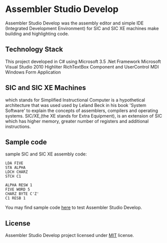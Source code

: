 Assembler Studio Develop
======================

Assembler Studio Develop was the assembly editor and simple IDE (Integrated Development Environment) for SIC and SIC XE machines make building and highlighting code.

## Technology Stack
This project developed in C# using Microsoft 3.5 .Net Framework
Microsoft Visual Studio 2010
Highliter RichTextBox Component and UserControl
MDI Windows Form Application

## SIC and SIC XE Machines
which stands for Simplified Instructional Computer is a hypothetical architecture that was used used by 
Leland Beck in his book 'System Software' to explain the concepts of assemblers, compilers and 
operating systems. SIC/XE,(the XE stands for Extra Equipment), is an extension of SIC which has higher 
memory, greater number of registers and additional instructions. 

## Sample code
sample SIC and SIC XE assembly code:

    LDA FIVE
    STA ALPHA
    LDCH CHARZ
    STCH C1
    
    ALPHA RESW 1
    FIVE WORD 5
    CHARZ BYTE C'Z'
    C1 RESB 1

You may find sample code [here](https://github.com/tarek-aec/AssemblerStudioDevelop/blob/master/bin/Debug/Assempler%20sic%20xe.txt) to test Assembler Studio Develop.

## License
Assembler Studio Develop project licensed under [MIT](http://opensource.org/licenses/MIT) license.
